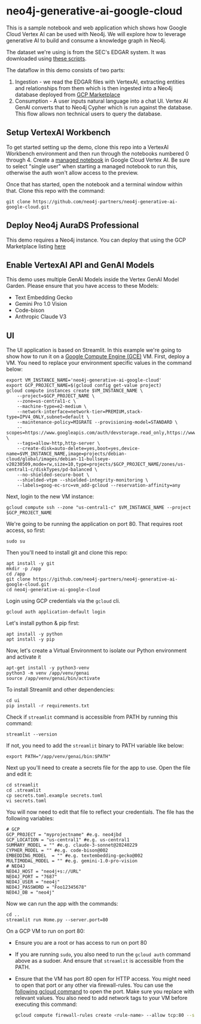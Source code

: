 # neo4j-generative-ai-google-cloud
This is a sample notebook and web application which shows how Google Cloud Vertex AI can be used with Neo4j. We will explore how to leverage generative AI to build and consume a knowledge graph in Neo4j.

The dataset we're using is from the SEC's EDGAR system.  It was downloaded using [these scripts](https://github.com/neo4j-partners/neo4j-sec-edgar-form13).

The dataflow in this demo consists of two parts:
1. Ingestion - we read the EDGAR files with VertexAI, extracting entities and relationships from them which is then ingested into a Neo4j database deployed from [GCP Marketplace](https://console.cloud.google.com/marketplace/browse?filter=partner:Neo4j)
2. Consumption - A user inputs natural language into a chat UI.  Vertex AI GenAI converts that to Neo4j Cypher which is run against the database.  This flow allows non technical users to query the database.

## Setup VertexAI Workbench
To get started setting up the demo, clone this repo into a VertexAI Workbench environment and then run through the notebooks numbered 0 through 4.
Create a [managed notebook](https://console.cloud.google.com/vertex-ai/workbench/managed) in Google Cloud Vertex AI.  Be sure to select "single user" when starting a managed notebook to run this, otherwise the auth won't allow access to the preview.

Once that has started, open the notebook and a terminal window within that.  Clone this repo with the command:

    git clone https://github.com/neo4j-partners/neo4j-generative-ai-google-cloud.git

## Deploy Neo4j AuraDS Professional
This demo requires a Neo4j instance.  You can deploy that using the GCP Marketplace listing [here](https://console.cloud.google.com/marketplace/browse?filter=partner:Neo4j)

## Enable VertexAI API and GenAI Models
This demo uses multiple GenAI Models inside the Vertex GenAI Model Garden. Please ensure that you have access to these Models:
- Text Embedding Gecko
- Gemini Pro 1.0 Vision
- Code-bison 
- Anthropic Claude V3

## UI
The UI application is based on Streamlit. In this example we're going to show how to run it on a [Google Compute Engine (GCE)](https://console.cloud.google.com/compute/instances) VM.  First, deploy a VM. You need to replace your environment specific values in the command below:

    export VM_INSTANCE_NAME='neo4j-generative-ai-google-cloud'
    export GCP_PROJECT_NAME=$(gcloud config get-value project)
    gcloud compute instances create $VM_INSTANCE_NAME \
        --project=$GCP_PROJECT_NAME \
        --zone=us-central1-c \
        --machine-type=e2-medium \
        --network-interface=network-tier=PREMIUM,stack-type=IPV4_ONLY,subnet=default \
        --maintenance-policy=MIGRATE --provisioning-model=STANDARD \
        --scopes=https://www.googleapis.com/auth/devstorage.read_only,https://www.googleapis.com/auth/logging.write,https://www.googleapis.com/auth/monitoring.write,https://www.googleapis.com/auth/servicecontrol,https://www.googleapis.com/auth/service.management.readonly,https://www.googleapis.com/auth/trace.append \
        --tags=allow-http,http-server \
        --create-disk=auto-delete=yes,boot=yes,device-name=$VM_INSTANCE_NAME,image=projects/debian-cloud/global/images/debian-11-bullseye-v20230509,mode=rw,size=10,type=projects/$GCP_PROJECT_NAME/zones/us-central1-c/diskTypes/pd-balanced \
        --no-shielded-secure-boot \
        --shielded-vtpm --shielded-integrity-monitoring \
        --labels=goog-ec-src=vm_add-gcloud --reservation-affinity=any
        

Next, login to the new VM instance:

    gcloud compute ssh --zone "us-central1-c" $VM_INSTANCE_NAME --project $GCP_PROJECT_NAME

We're going to be running the application on port 80.  That requires root access, so first:

    sudo su

Then you'll need to install git and clone this repo:

    apt install -y git
    mkdir -p /app
    cd /app
    git clone https://github.com/neo4j-partners/neo4j-generative-ai-google-cloud.git
    cd neo4j-generative-ai-google-cloud

Login using GCP credentials via the `gcloud` cli.

    gcloud auth application-default login

Let's install python & pip first:

    apt install -y python
    apt install -y pip

Now, let's create a Virtual Environment to isolate our Python environment and activate it

    apt-get install -y python3-venv
    python3 -m venv /app/venv/genai
    source /app/venv/genai/bin/activate

To install Streamlit and other dependencies:

    cd ui
    pip install -r requirements.txt

Check if `streamlit` command is accessible from PATH by running this command:

    streamlit --version

If not, you need to add the `streamlit` binary to PATH variable like below:

    export PATH="/app/venv/genai/bin:$PATH"

Next up you'll need to create a secrets file for the app to use.  Open the file and edit it:

    cd streamlit
    cd .streamlit
    cp secrets.toml.example secrets.toml
    vi secrets.toml

You will now need to edit that file to reflect your credentials. The file has the following variables:

    # GCP
    GCP_PROJECT = "myprojectname" #e.g. neo4jbd
    GCP_LOCATION = "us-central1" #e.g. us-central1
    SUMMARY_MODEL = "" #e.g. claude-3-sonnet@20240229
    CYPHER_MODEL = "" #e.g. code-bison@002
    EMBEDDING_MODEL  = "" #e.g. textembedding-gecko@002
    MULTIMODAL_MODEL = "" #e.g. gemini-1.0-pro-vision
    # NEO4J
    NEO4J_HOST = "neo4j+s://URL"
    NEO4J_PORT = "7687"
    NEO4J_USER = "neo4j"
    NEO4J_PASSWORD = "Foo12345678"
    NEO4J_DB = "neo4j"

Now we can run the app with the commands:

    cd ..
    streamlit run Home.py --server.port=80

On a GCP VM to run on port 80:
- Ensure you are a root or has access to run on port 80
- If you are running `sudo`, you also need to run the `gcloud auth` command above as a sudoer. And ensure that `streamlit` is accessible from the PATH.
- Ensure that the VM has port 80 open for HTTP access. You might need to open that port or any other via firewall-rules. You can use the [following gcloud command](https://cloud.google.com/sdk/gcloud/reference/compute/firewall-rules/create) to open the port. Make sure you replace with relevant values. You also need to add network tags to your VM before executing this command:

    ```bash
    gcloud compute firewall-rules create <rule-name> --allow tcp:80 --source-tags=<list-of-your-instances-name-tags> --source-ranges=0.0.0.0/0 --description="<your-description-here>"
    ```
